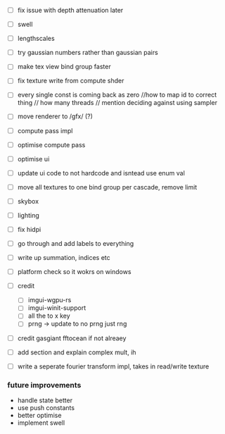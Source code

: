 - [ ] fix issue with depth attenuation later
- [ ] swell
- [ ] lengthscales
- [ ] try gaussian numbers rather than gaussian pairs

- [ ] make tex view bind group faster
- [ ] fix texture write from compute shder
- [ ] every single const is coming back as zero
//how to map id to correct thing
// how many threads
// mention deciding against using sampler
- [ ] move renderer to /gfx/ (?)
- [ ] compute pass impl
- [ ] optimise compute pass
- [ ] optimise ui
- [ ] update ui code to not hardcode and isntead use enum val
- [ ] move all textures to one bind group per cascade, remove limit

- [ ] skybox
- [ ] lighting


- [ ] fix hidpi
- [ ] go through and add labels to everything
- [ ] write up summation, indices etc
- [ ] platform check so it wokrs on windows
- [ ] credit 
    - [ ] imgui-wgpu-rs
    - [ ] imgui-winit-support
    - [ ] all the to x key
    - [ ] prng -> update to no prng just rng
- [ ] credit gasgiant fftocean if not alreaey
- [ ] add section and explain complex mult, ih
- [ ] write a seperate fourier transform impl, takes in read/write texture


### future improvements
- handle state better
- use push constants
- better optimise
- implement swell
